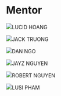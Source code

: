 # Mentor

![](https://tingx.gitbook.io/\~gitbook/image?url=https%3A%2F%2F3863703040-files.gitbook.io%2F%7E%2Ffiles%2Fv0%2Fb%2Fgitbook-x-prod.appspot.com%2Fo%2Fspaces%252F7uXNE3BdWF5Ym7bT3a6k%252Fuploads%252FDzizZO5SFZwsgj8kXKcq%252FLucid%2520Hoang.png%3Falt%3Dmedia%26token%3Dad0ed770-d003-4e0b-832a-6e3c92d41bbb\&width=768\&dpr=4\&quality=100\&sign=92ef002c\&sv=1)LUCID HOANG

![](https://tingx.gitbook.io/\~gitbook/image?url=https%3A%2F%2F3863703040-files.gitbook.io%2F%7E%2Ffiles%2Fv0%2Fb%2Fgitbook-x-prod.appspot.com%2Fo%2Fspaces%252F7uXNE3BdWF5Ym7bT3a6k%252Fuploads%252F3AnLQf04UKBTKnIDl8Hu%252FJack%2520Truong.png%3Falt%3Dmedia%26token%3D3b151e3c-a925-4215-b20f-d6b040509a9e\&width=768\&dpr=4\&quality=100\&sign=3249e33d\&sv=1)JACK TRUONG

![](https://tingx.gitbook.io/\~gitbook/image?url=https%3A%2F%2F3863703040-files.gitbook.io%2F%7E%2Ffiles%2Fv0%2Fb%2Fgitbook-x-prod.appspot.com%2Fo%2Fspaces%252F7uXNE3BdWF5Ym7bT3a6k%252Fuploads%252Ft2llcSXLCdlsxApiXEYh%252FDan%2520Ngo.png%3Falt%3Dmedia%26token%3D7112d562-e808-4900-8af9-9bea6b65e6ad\&width=768\&dpr=4\&quality=100\&sign=a05c405b\&sv=1)DAN NGO

![](https://tingx.gitbook.io/\~gitbook/image?url=https%3A%2F%2F3863703040-files.gitbook.io%2F%7E%2Ffiles%2Fv0%2Fb%2Fgitbook-x-prod.appspot.com%2Fo%2Fspaces%252F7uXNE3BdWF5Ym7bT3a6k%252Fuploads%252FMrOl5eWmxHijxjfSbK47%252FJayz%2520nguyen.png%3Falt%3Dmedia%26token%3D214cdcc2-0aac-4d16-b405-2addc71522cc\&width=768\&dpr=4\&quality=100\&sign=c77c7f4e\&sv=1)JAYZ NGUYEN

![](https://tingx.gitbook.io/\~gitbook/image?url=https%3A%2F%2F3863703040-files.gitbook.io%2F%7E%2Ffiles%2Fv0%2Fb%2Fgitbook-x-prod.appspot.com%2Fo%2Fspaces%252F7uXNE3BdWF5Ym7bT3a6k%252Fuploads%252FPmVRoAN7pjYXbMw4WlIv%252FRobert%2520Nguyen.png%3Falt%3Dmedia%26token%3D06abab81-d138-489d-82fb-ab1983eb474b\&width=768\&dpr=4\&quality=100\&sign=7eded693\&sv=1)ROBERT NGUYEN

![](https://tingx.gitbook.io/\~gitbook/image?url=https%3A%2F%2F3863703040-files.gitbook.io%2F%7E%2Ffiles%2Fv0%2Fb%2Fgitbook-x-prod.appspot.com%2Fo%2Fspaces%252F7uXNE3BdWF5Ym7bT3a6k%252Fuploads%252FAVFIIsR3Al6Buzx0uCsl%252FLusi%2520Pham.png%3Falt%3Dmedia%26token%3D53fc50ad-38a8-4d26-abb0-cfb557ed6d53\&width=768\&dpr=4\&quality=100\&sign=a3a98da6\&sv=1)LUSI PHAM
